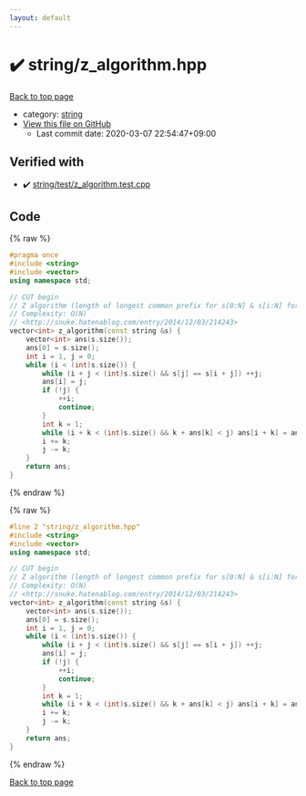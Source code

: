 ```yaml
---
layout: default
---
```


<!-- mathjax config similar to math.stackexchange -->
<script type="text/javascript" async
  src="https://cdnjs.cloudflare.com/ajax/libs/mathjax/2.7.5/MathJax.js?config=TeX-MML-AM_CHTML">
</script>
<script type="text/x-mathjax-config">
  MathJax.Hub.Config({
    TeX: { equationNumbers: { autoNumber: "AMS" }},
    tex2jax: {
      inlineMath: [ ['$','$'] ],
      processEscapes: true
    },
    "HTML-CSS": { matchFontHeight: false },
    displayAlign: "left",
    displayIndent: "2em"
  });
</script>

<script type="text/javascript" src="https://cdnjs.cloudflare.com/ajax/libs/jquery/3.4.1/jquery.min.js"></script>
<script src="https://cdn.jsdelivr.net/npm/jquery-balloon-js@1.1.2/jquery.balloon.min.js" integrity="sha256-ZEYs9VrgAeNuPvs15E39OsyOJaIkXEEt10fzxJ20+2I=" crossorigin="anonymous"></script>
<script type="text/javascript" src="../../assets/js/copy-button.js"></script>
<link rel="stylesheet" href="../../assets/css/copy-button.css" />


# :heavy_check_mark: string/z_algorithm.hpp

<a href="../../index.html">Back to top page</a>

* category: <a href="../../index.html#b45cffe084dd3d20d928bee85e7b0f21">string</a>
* <a href="{{ site.github.repository_url }}/blob/master/string/z_algorithm.hpp">View this file on GitHub</a>
    - Last commit date: 2020-03-07 22:54:47+09:00




## Verified with

* :heavy_check_mark: <a href="../../verify/string/test/z_algorithm.test.cpp.html">string/test/z_algorithm.test.cpp</a>


## Code

<a id="unbundled"></a>
{% raw %}
```cpp
#pragma once
#include <string>
#include <vector>
using namespace std;

// CUT begin
// Z algorithm (length of longest common prefix for s[0:N] & s[i:N] for each i)
// Complexity: O(N)
// <http://snuke.hatenablog.com/entry/2014/12/03/214243>
vector<int> z_algorithm(const string &s) {
    vector<int> ans(s.size());
    ans[0] = s.size();
    int i = 1, j = 0;
    while (i < (int)s.size()) {
        while (i + j < (int)s.size() && s[j] == s[i + j]) ++j;
        ans[i] = j;
        if (!j) {
            ++i;
            continue;
        }
        int k = 1;
        while (i + k < (int)s.size() && k + ans[k] < j) ans[i + k] = ans[k], ++k;
        i += k;
        j -= k;
    }
    return ans;
}

```
{% endraw %}

<a id="bundled"></a>
{% raw %}
```cpp
#line 2 "string/z_algorithm.hpp"
#include <string>
#include <vector>
using namespace std;

// CUT begin
// Z algorithm (length of longest common prefix for s[0:N] & s[i:N] for each i)
// Complexity: O(N)
// <http://snuke.hatenablog.com/entry/2014/12/03/214243>
vector<int> z_algorithm(const string &s) {
    vector<int> ans(s.size());
    ans[0] = s.size();
    int i = 1, j = 0;
    while (i < (int)s.size()) {
        while (i + j < (int)s.size() && s[j] == s[i + j]) ++j;
        ans[i] = j;
        if (!j) {
            ++i;
            continue;
        }
        int k = 1;
        while (i + k < (int)s.size() && k + ans[k] < j) ans[i + k] = ans[k], ++k;
        i += k;
        j -= k;
    }
    return ans;
}

```
{% endraw %}

<a href="../../index.html">Back to top page</a>

